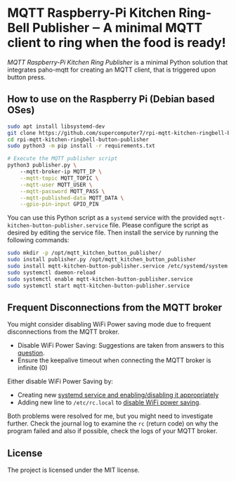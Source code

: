 # MQTT Raspberry-Pi Kitchen Ring-Bell Publisher ‒ A minimal MQTT client to ring when the food is ready!

*MQTT Raspberry-Pi Kitchen Ring Publisher* is a minimal Python solution that integrates paho-mqtt for creating an MQTT client, that is triggered upon button press.

## How to use on the Raspberry Pi (Debian based OSes)

```sh
sudo apt install libsystemd-dev
git clone https://github.com/supercomputer7/rpi-mqtt-kitchen-ringbell-button-publisher
cd rpi-mqtt-kitchen-ringbell-button-publisher
sudo python3 -m pip install -r requirements.txt

# Execute the MQTT publisher script
python3 publisher.py \ 
    --mqtt-broker-ip MQTT_IP \
    --mqtt-topic MQTT_TOPIC \
    --mqtt-user MQTT_USER \
    --mqtt-password MQTT_PASS \
    --mqtt-published-data MQTT_DATA \
    --gpio-pin-input GPIO_PIN
```

You can use this Python script as a `systemd` service with the provided
`mqtt-kitchen-button-publisher.service` file. Please configure the script as desired by
editing the service file. Then install the service by running the following
commands:
```sh
sudo mkdir -p /opt/mqtt_kitchen_button_publisher/
sudo install publisher.py /opt/mqtt_kitchen_button_publisher
sudo install mqtt-kitchen-button-publisher.service /etc/systemd/system
sudo systemctl daemon-reload
sudo systemctl enable mqtt-kitchen-button-publisher.service
sudo systemctl start mqtt-kitchen-button-publisher.service
```

## Frequent Disconnections from the MQTT broker

You might consider disabling WiFi Power saving mode due to frequent disconnections
from the MQTT broker.

- Disable WiFi Power Saving: Suggestions are taken from answers to this [question](https://raspberrypi.stackexchange.com/questions/96606/make-iw-wlan0-set-power-save-off-permanent).
- Ensure the keepalive timeout when connecting the MQTT broker is infinite (0)

Either disable WiFi Power Saving by:
- Creating new [systemd service and enabling/disabling it appropriately](https://raspberrypi.stackexchange.com/questions/96606/make-iw-wlan0-set-power-save-off-permanent/96644#96644)
- Adding new line to `/etc/rc.local` to [disable WiFi power saving](https://raspberrypi.stackexchange.com/a/96608).

Both problems were resolved for me, but you might need to investigate further.
Check the journal log to examine the `rc` (return code) on why the program failed
and also if possible, check the logs of your MQTT broker.

## License

The project is licensed under the MIT license.
